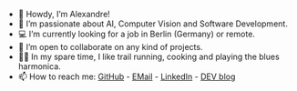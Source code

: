- 👋 Howdy, I’m Alexandre!
- 🤖 I’m passionate about AI, Computer Vision and Software Development.
- 💻 I’m currently looking for a job in Berlin (Germany) or remote.
- 💞️ I’m open to collaborate on any kind of projects.
- 🏃🏻 In my spare time, I like trail running, cooking and playing the blues harmonica.
- 📫 How to reach me: [GitHub](https://github.com/alexdjulin) - [EMail](mailto:alexdjulin@gmail.com) - [LinkedIn](https://www.linkedin.com/in/alexdjulin/) - [DEV blog](https://dev.alexdjulin.ovh/)
<!---
alexdjulin/alexdjulin is a ✨ special ✨ repository because its `README.md` (this file) appears on your GitHub profile.
You can click the Preview link to take a look at your changes.
--->
